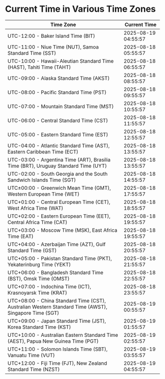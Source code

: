 # Current Time in Various Time Zones

| Time Zone | Current Time |
|-----------|--------------|
| UTC-12:00 - Baker Island Time (BIT) | 2025-08-19 04:55:57 |
| UTC-11:00 - Niue Time (NUT), Samoa Standard Time (SST) | 2025-08-18 05:55:57 |
| UTC-10:00 - Hawaii-Aleutian Standard Time (HAST), Tahiti Time (TAHT) | 2025-08-18 06:55:57 |
| UTC-09:00 - Alaska Standard Time (AKST) | 2025-08-18 08:55:57 |
| UTC-08:00 - Pacific Standard Time (PST) | 2025-08-18 09:55:57 |
| UTC-07:00 - Mountain Standard Time (MST) | 2025-08-18 10:55:57 |
| UTC-06:00 - Central Standard Time (CST) | 2025-08-18 11:55:57 |
| UTC-05:00 - Eastern Standard Time (EST) | 2025-08-18 12:55:57 |
| UTC-04:00 - Atlantic Standard Time (AST), Eastern Caribbean Time (ECT) | 2025-08-18 13:55:57 |
| UTC-03:00 - Argentina Time (ART), Brasília Time (BRT), Uruguay Standard Time (UYT) | 2025-08-18 13:55:57 |
| UTC-02:00 - South Georgia and the South Sandwich Islands Time (SGT) | 2025-08-18 14:55:57 |
| UTC±00:00 - Greenwich Mean Time (GMT), Western European Time (WET) | 2025-08-18 17:55:57 |
| UTC+01:00 - Central European Time (CET), West Africa Time (WAT) | 2025-08-18 18:55:57 |
| UTC+02:00 - Eastern European Time (EET), Central Africa Time (CAT) | 2025-08-18 19:55:57 |
| UTC+03:00 - Moscow Time (MSK), East Africa Time (EAT) | 2025-08-18 19:55:57 |
| UTC+04:00 - Azerbaijan Time (AZT), Gulf Standard Time (GST) | 2025-08-18 20:55:57 |
| UTC+05:00 - Pakistan Standard Time (PKT), Yekaterinburg Time (YEKT) | 2025-08-18 21:55:57 |
| UTC+06:00 - Bangladesh Standard Time (BST), Omsk Time (OMST) | 2025-08-18 22:55:57 |
| UTC+07:00 - Indochina Time (ICT), Krasnoyarsk Time (KRAT) | 2025-08-18 23:55:57 |
| UTC+08:00 - China Standard Time (CST), Australian Western Standard Time (AWST), Singapore Time (SGT) | 2025-08-19 00:55:57 |
| UTC+09:00 - Japan Standard Time (JST), Korea Standard Time (KST) | 2025-08-19 01:55:57 |
| UTC+10:00 - Australian Eastern Standard Time (AEST), Papua New Guinea Time (PGT) | 2025-08-19 02:55:57 |
| UTC+11:00 - Solomon Islands Time (SBT), Vanuatu Time (VUT) | 2025-08-19 03:55:57 |
| UTC+12:00 - Fiji Time (FJT), New Zealand Standard Time (NZST) | 2025-08-19 04:55:57 |

